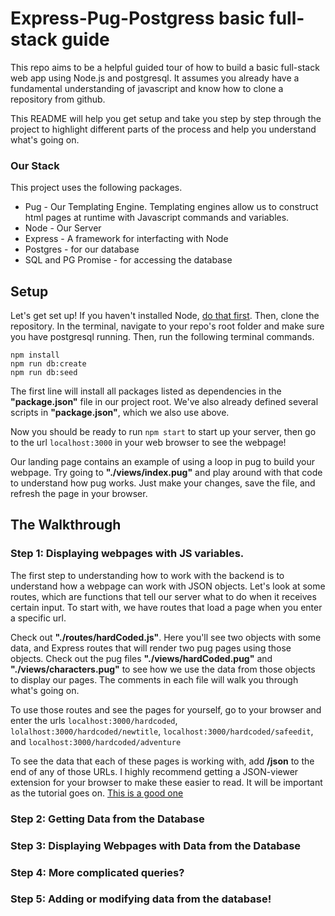# Express-Pug-Postgress basic full-stack guide
This repo aims to be a helpful guided tour of how to build a basic full-stack web app using Node.js and postgresql.  It assumes you already have a fundamental understanding of javascript and know how to clone a repository from github.

This README will help you get setup and take you step by step through the project to highlight different parts of the process and help you understand what's going on.

### Our Stack

This project uses the following packages.

* Pug - Our Templating Engine.  Templating engines allow us to construct html pages at runtime with Javascript commands and variables.
* Node - Our Server
* Express - A framework for interfacting with Node
* Postgres - for our database
* SQL and PG Promise - for accessing the database

## Setup

Let's get set up!  If you haven't installed Node, [do that first](https://docs.npmjs.com/getting-started/installing-node).  Then, clone the repository.  In the terminal, navigate to your repo's root folder and make sure you have postgresql running. Then, run the following terminal commands.

```
npm install
npm run db:create
npm run db:seed
```
The first line will install all packages listed as dependencies in the **"package.json"** file in our project root.
We've also already defined several scripts in **"package.json"**, which we also use above.

Now you should be ready to run `npm start` to start up your server, then go to the url `localhost:3000` in your web browser to see the webpage!

Our landing page contains an example of using a loop in pug to build your webpage.  Try going to **"./views/index.pug"** and play around with that code to understand how pug works.  Just make your changes, save the file, and refresh the page in your browser.

## The Walkthrough

### Step 1: Displaying webpages with JS variables.

The first step to understanding how to work with the backend is to understand how a webpage can work with JSON objects.  Let's look at some routes, which are functions that tell our server what to do when it receives certain input.  To start with, we have routes that load a page when you enter a specific url.

Check out **"./routes/hardCoded.js"**.  Here you'll see two objects with some data, and Express routes that will render two pug pages using those objects.  Check out the pug files **"./views/hardCoded.pug"** and **"./views/characters.pug"** to see how we use the data from those objects to display our pages.  The comments in each file will walk you through what's going on.

To use those routes and see the pages for yourself, go to your browser and enter the urls `localhost:3000/hardcoded`, `lolalhost:3000/hardcoded/newtitle`, `localhost:3000/hardcoded/safeedit`, and `localhost:3000/hardcoded/adventure`

To see the data that each of these pages is working with, add **/json** to the end of any of those URLs. I highly recommend getting a JSON-viewer extension for your browser to make these easier to read. It will be important as the tutorial goes on. [This is a good one](https://chrome.google.com/webstore/detail/jsonview/chklaanhfefbnpoihckbnefhakgolnmc?hl=en)

### Step 2: Getting Data from the Database

### Step 3: Displaying Webpages with Data from the Database

### Step 4: More complicated queries?

### Step 5: Adding or modifying data from the database!
